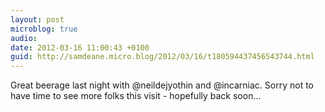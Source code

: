 ```yaml
---
layout: post
microblog: true
audio: 
date: 2012-03-16 11:00:43 +0100
guid: http://samdeane.micro.blog/2012/03/16/t180594437456543744.html
---
```

Great beerage last night with @neildejyothin  and @incarniac. Sorry not to have time to see more folks this visit - hopefully back soon...
